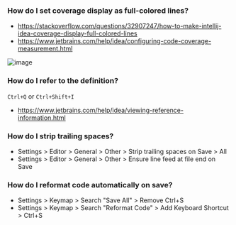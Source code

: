 ### How do I set coverage display as full-colored lines?
- https://stackoverflow.com/questions/32907247/how-to-make-intellij-idea-coverage-display-full-colored-lines
- https://www.jetbrains.com/help/idea/configuring-code-coverage-measurement.html

![image](https://user-images.githubusercontent.com/28881330/75348413-22ee8200-58e6-11ea-81ef-3c4ec265d021.png)

### How do I refer to the definition?
`Ctrl+Q` or `Ctrl+Shift+I`
- https://www.jetbrains.com/help/idea/viewing-reference-information.html

### How do I strip trailing spaces?
- Settings > Editor > General > Other > Strip trailing spaces on Save > All
- Settings > Editor > General > Other > Ensure line feed at file end on Save

### How do I reformat code automatically on save?
- Settings > Keymap > Search "Save All" > Remove Ctrl+S
- Settings > Keymap > Search "Reformat Code" > Add Keyboard Shortcut > Ctrl+S
